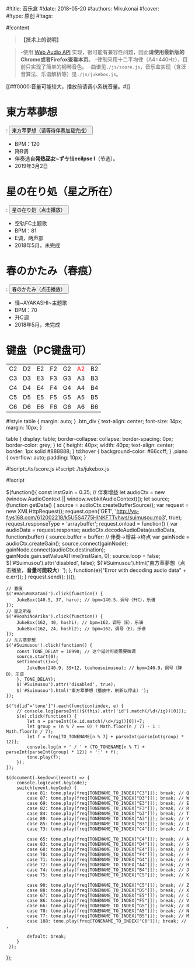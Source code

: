 #!title:    音乐盒
#!date:     2018-05-20
#!authors:  Mikukonai
#!cover:    
#!type:     原创
#!tags:     


#!content

> **【技术上的说明】**

> -使用 [Web Audio API](https://developer.mozilla.org/zh-CN/docs/Web/API/Web_Audio_API) 实现，很可能有兼容性问题，因此**请使用最新版的Chrome或者Firefox查看本页**。
-律制采用十二平均律（A4=440Hz），目前只实现了简单的钢琴音色。
-曲谱见`./js/score.js`，音乐盒实现（含泛音算法、乐谱解析等）见`./js/jukebox.js`。

[[#ff0000:音量可能较大，播放前请调小系统音量。#]]

# 東方萃夢想

: <button id="Suimusou" class="MikumarkButton">東方萃夢想（请等待伴奏加载完成）</button>

- BPM：120
- 降B调
- 伴奏选自**発热巫女~ず**专辑**ecilpse I**（节选）。
- 2019年3月2日

# 星の在り処（星之所在）

: <button id="HoshiNoArika" class="MikumarkButton">星の在り処（点击播放）</button>

- 空轨FC主题歌
- BPM：81
- E调，两声部
- 2018年5月，未完成

# 春のかたみ（春痕）

: <button id="HaruNoKatami" class="MikumarkButton">春のかたみ（点击播放）</button>

- 怪\~AYAKASHI\~主题歌
- BPM：70
- 升C调
- 2018年5月，未完成

# 键盘（PC键盘可）

<div class="piano"><table><tr><td id="tone1">C2</td><td id="tone2">D2</td><td id="tone3">E2</td><td id="tone4">F2</td><td id="tone5">G2</td><td id="tone6"><span style="color:red;">A2</span></td><td id="tone7">B2</td></tr><tr><td id="tone8">C3</td><td id="tone9">D3</td><td id="tone10">E3</td><td id="tone11">F3</td><td id="tone12">G3</td><td id="tone13">A3</td><td id="tone14">B3</td></tr><tr><td id="tone15">C4</td><td id="tone16">D4</td><td id="tone17">E4</td><td id="tone18">F4</td><td id="tone19">G4</td><td id="tone20">A4</td><td id="tone21">B4</td></tr><tr><td id="tone22">C5</td><td id="tone23">D5</td><td id="tone24">E5</td><td id="tone25">F5</td><td id="tone26">G5</td><td id="tone27">A5</td><td id="tone28">B5</td></tr><tr><td id="tone29">C6</td><td id="tone30">D6</td><td id="tone31">E6</td><td id="tone32">F6</td><td id="tone33">G6</td><td id="tone34">A6</td><td id="tone35">B6</td></tr></table></div>


#!style
table {
    margin: auto;
}
.btn_div {
    text-align: center;
    font-size: 14px;
    margin: 10px;
}

table {
    display: table;
    border-collapse: collapse;
    border-spacing: 0px;
    border-color: grey;
}
td {
    height: 40px;
    width: 40px;
    text-align: center;
    border: 1px solid #888888;
}
td:hover {
    background-color: #66ccff;
}
.piano {
    overflow: auto;
    padding: 10px;
}



#!script:./ts/score.js
#!script:./ts/jukebox.js

#!script

$(function(){
    const instGain = 0.35; // 伴奏增益
    let audioCtx = new (window.AudioContext || window.webkitAudioContext)();
    let source;
    (function getData() {
        source = audioCtx.createBufferSource();
        var request = new XMLHttpRequest();
        request.open('GET', 'http://ys-f.ys168.com/612002218/k5U5S4775HINKFTTvhws/suimusou.mp3', true);
        request.responseType = 'arraybuffer';
        request.onload = function() {
            var audioData = request.response;
            audioCtx.decodeAudioData(audioData, function(buffer) {
                source.buffer = buffer;
                // 伴奏→增益→终点
                var gainNode = audioCtx.createGain();
                source.connect(gainNode);
                gainNode.connect(audioCtx.destination);
                gainNode.gain.setValueAtTime(instGain, 0);
                source.loop = false;
                $('#Suimusou').attr('disabled', false);
                $('#Suimusou').html('東方萃夢想（点击播放，<strong>音量可能较大</strong>）');
            },
            function(e){"Error with decoding audio data" + e.err});
        }
        request.send();
    })();

    // 春痕
    $('#HaruNoKatami').click(function() {
        JukeBox(140.5, 37, haru); // bpm=140.5，调号（升C），乐谱
    });
    // 星之所在
    $('#HoshiNoArika').click(function() {
        JukeBox(162, 40, hoshi); // bpm=162，调号（E），乐谱
        JukeBox(162, 24, hoshi2); // bpm=162，调号（E），乐谱
    });
    // 东方萃梦想
    $('#Suimusou').click(function() {
        const TONE_DELAY = 16990; // 这个延时可能需要微调
        source.start(0);
        setTimeout(()=>{
            JukeBox(240.9, 39+12, touhousuimusou); // bpm=240.9，调号（降B），乐谱
        }, TONE_DELAY);
        $('#Suimusou').attr('disabled', true);
        $('#Suimusou').html('東方萃夢想（播放中，刷新以停止）');
    });
    
    $("td[id^='tone']").each(function(index, e) {
        // console.log(parseInt(($(this).attr('id').match(/\d+/ig))[0]));
        $(e).click(function() {
            let n = parseInt((e.id.match(/\d+/ig))[0])+7;
            let group = (n % 7 === 0) ? Math.floor(n / 7) - 1 : Math.floor(n / 7);
            let f = freq[TO_TONENAME[n % 7] + parseInt(parseInt(group) * 12)];
            console.log(n + ' / ' + (TO_TONENAME[n % 7] + parseInt(parseInt(group) * 12)) + ':' + f);
            tone.play(f);
        });
    });

    $(document).keydown((event) => {
        console.log(event.keyCode);
        switch(event.keyCode) {
            case 81: tone.play(freq[TONENAME_TO_INDEX["C3"]]); break; // Q
            case 87: tone.play(freq[TONENAME_TO_INDEX["D3"]]); break; // W
            case 69: tone.play(freq[TONENAME_TO_INDEX["E3"]]); break; // E
            case 82: tone.play(freq[TONENAME_TO_INDEX["F3"]]); break; // R
            case 84: tone.play(freq[TONENAME_TO_INDEX["G3"]]); break; // T
            case 89: tone.play(freq[TONENAME_TO_INDEX["A3"]]); break; // Y
            case 85: tone.play(freq[TONENAME_TO_INDEX["B3"]]); break; // U
            case 73: tone.play(freq[TONENAME_TO_INDEX["C4"]]); break; // I

            case 65: tone.play(freq[TONENAME_TO_INDEX["C4"]]); break; // A
            case 83: tone.play(freq[TONENAME_TO_INDEX["D4"]]); break; // S
            case 68: tone.play(freq[TONENAME_TO_INDEX["E4"]]); break; // D
            case 70: tone.play(freq[TONENAME_TO_INDEX["F4"]]); break; // F
            case 71: tone.play(freq[TONENAME_TO_INDEX["G4"]]); break; // G
            case 72: tone.play(freq[TONENAME_TO_INDEX["A4"]]); break; // H
            case 74: tone.play(freq[TONENAME_TO_INDEX["B4"]]); break; // J
            case 75: tone.play(freq[TONENAME_TO_INDEX["C5"]]); break; // K

            case 90: tone.play(freq[TONENAME_TO_INDEX["C5"]]); break; // Z
            case 88: tone.play(freq[TONENAME_TO_INDEX["D5"]]); break; // X
            case 67: tone.play(freq[TONENAME_TO_INDEX["E5"]]); break; // C
            case 86: tone.play(freq[TONENAME_TO_INDEX["F5"]]); break; // V
            case 66: tone.play(freq[TONENAME_TO_INDEX["G5"]]); break; // B
            case 78: tone.play(freq[TONENAME_TO_INDEX["A5"]]); break; // N
            case 77: tone.play(freq[TONENAME_TO_INDEX["B5"]]); break; // M
            case 188: tone.play(freq[TONENAME_TO_INDEX["C6"]]); break; // ,

            default: break;
        }
     });
});